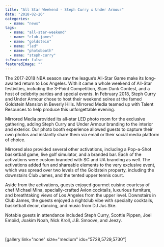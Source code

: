 ```yaml
---
title: "All Star Weekend - Steph Curry x Under Armour"
date: "2018-02-26"
categories: 
  - name: "news"
tags: 
  - name: "all-star-weekend"
  - name: "club-james"
  - name: "goldstein"
  - name: "led"
  - name: "photobooth"
  - name: "steph-curry"
isFeatured: false
featuredImage: ""
---
```


The 2017-2018 NBA season saw the league’s All-Star Game make its long-awaited return to Los Angeles. With it came a whole weekend of All-Star festivities, including the 3-Point Competition, Slam Dunk Contest, and a host of celebrity parties and special events. In February 2018, Steph Curry and Under Armour chose to host their weekend soiree at the famed Goldstein Mansion in Beverly Hills. Mirrored Media teamed up with Talent Resources to help produce this unforgettable evening.

Mirrored Media provided its all-star LED photo room for the exclusive gathering, adding Steph Curry and Under Armour branding to the interior and exterior. Our photo booth experience allowed guests to capture their own photos and instantly share them via email or their social media platform of choice. 

Mirrored also provided several other activations, including a Pop-a-Shot basketball game, live golf simulator, and a branded bar. Each of the activations were custom branded with SC and UA branding as well. The activations added fun and shareable elements to the very exclusive event, which was spread over two levels of the Goldstein property, including the downstairs Club James, and the tented upper tennis court.

Aside from the activations, guests enjoyed gourmet cuisine courtesy of chef Michael Mina, specially-crafted Avion cocktails, luxurious furniture, and breathtaking views of Los Angeles from the upper level. Downstairs in Club James, the guests enjoyed a nightclub vibe with specialty cocktails, basketball decor, dancing, and music from DJ Jus Ske. 

Notable guests in attendance included Steph Curry, Scottie Pippen, Joel Embiid, Joakim Noah, Nick Kroll, J.B. Smoove, and Jeezy.

 

\[gallery link="none" size="medium" ids="5728,5729,5730"\]
